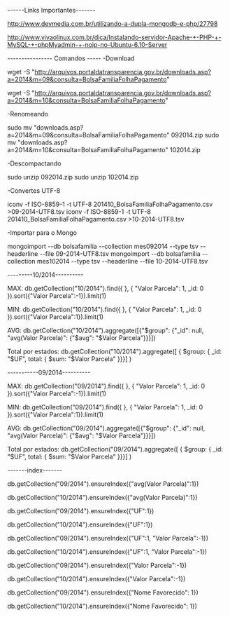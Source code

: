 ------Links Importantes-------

http://www.devmedia.com.br/utilizando-a-dupla-mongodb-e-php/27798

http://www.vivaolinux.com.br/dica/Instalando-servidor-Apache-+-PHP-+-MySQL-+-phpMyadmin-+-noip-no-Ubuntu-6.10-Server

---------------- Comandos -----
-Download

wget -S "http://arquivos.portaldatransparencia.gov.br/downloads.asp?a=2014&m=09&consulta=BolsaFamiliaFolhaPagamento"

wget -S "http://arquivos.portaldatransparencia.gov.br/downloads.asp?a=2014&m=10&consulta=BolsaFamiliaFolhaPagamento"

-Renomeando

sudo mv  "downloads.asp?a=2014&m=09&consulta=BolsaFamiliaFolhaPagamento" 092014.zip
sudo mv  "downloads.asp?a=2014&m=10&consulta=BolsaFamiliaFolhaPagamento" 102014.zip

-Descompactando 

sudo unzip 092014.zip 
sudo unzip 102014.zip


-Convertes UTF-8

iconv -f ISO-8859-1 -t UTF-8 201410_BolsaFamiliaFolhaPagamento.csv >09-2014-UTF8.tsv
iconv -f ISO-8859-1 -t UTF-8 201410_BolsaFamiliaFolhaPagamento.csv >10-2014-UTF8.tsv


-Importar para o Mongo

mongoimport --db bolsafamilia --collection mes092014 --type tsv --headerline --file 09-2014-UTF8.tsv
mongoimport --db bolsafamilia --collection mes102014 --type tsv --headerline --file 10-2014-UTF8.tsv


---------10/2014----------

MAX: db.getCollection("10/2014").find({ },    { "Valor Parcela": 1, _id: 0 }).sort({"Valor Parcela":-1}).limit(1)

MIN: db.getCollection("10/2014").find({ },    { "Valor Parcela": 1, _id: 0 }).sort({"Valor Parcela":1}).limit(1)

AVG: db.getCollection("10/2014").aggregate([{"$group": {"_id": null, "avg(Valor Parcela)": {"$avg": "$Valor Parcela"}}}])

Total por estados: db.getCollection("10/2014").aggregate([ { $group: { _id: "$UF", total: { $sum: "$Valor Parcela" }}}] )

-----------09/2014----------


MAX: db.getCollection("09/2014").find({ },    { "Valor Parcela": 1, _id: 0 }).sort({"Valor Parcela":-1}).limit(1)

MIN: db.getCollection("09/2014").find({ },    { "Valor Parcela": 1, _id: 0 }).sort({"Valor Parcela":1}).limit(1)

AVG: db.getCollection("09/2014").aggregate([{"$group": {"_id": null, "avg(Valor Parcela)": {"$avg": "$Valor Parcela"}}}])

Total por estados: db.getCollection("09/2014").aggregate([ { $group: { _id: "$UF", total: { $sum: "$Valor Parcela" }}}] )

-------index-------



db.getCollection("09/2014").ensureIndex({"avg(Valor Parcela)":1})

db.getCollection("10/2014").ensureIndex({"avg(Valor Parcela)":1})

db.getCollection("09/2014").ensureIndex({"UF":1})

db.getCollection("10/2014").ensureIndex({"UF":1})

db.getCollection("09/2014").ensureIndex({"UF":1, "Valor Parcela":-1})

db.getCollection("10/2014").ensureIndex({"UF":1, "Valor Parcela":-1})

db.getCollection("09/2014").ensureIndex({"Valor Parcela":-1})

db.getCollection("10/2014").ensureIndex({"Valor Parcela":-1})

db.getCollection("09/2014").ensureIndex({"Nome Favorecido": 1})

db.getCollection("10/2014").ensureIndex({"Nome Favorecido": 1})
